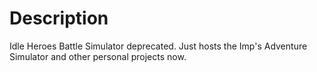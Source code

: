 # Description

Idle Heroes Battle Simulator deprecated. Just hosts the Imp's Adventure Simulator and other personal projects now.
